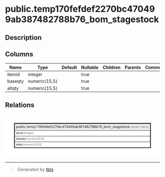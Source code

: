 # public.temp170fefdef2270bc470499ab387482788b76_bom_stagestock

## Description

## Columns

| Name | Type | Default | Nullable | Children | Parents | Comment |
| ---- | ---- | ------- | -------- | -------- | ------- | ------- |
| itemid | integer |  | true |  |  |  |
| baseqty | numeric(15,5) |  | true |  |  |  |
| altqty | numeric(15,5) |  | true |  |  |  |

## Relations

![er](public.temp170fefdef2270bc470499ab387482788b76_bom_stagestock.svg)

---

> Generated by [tbls](https://github.com/k1LoW/tbls)
